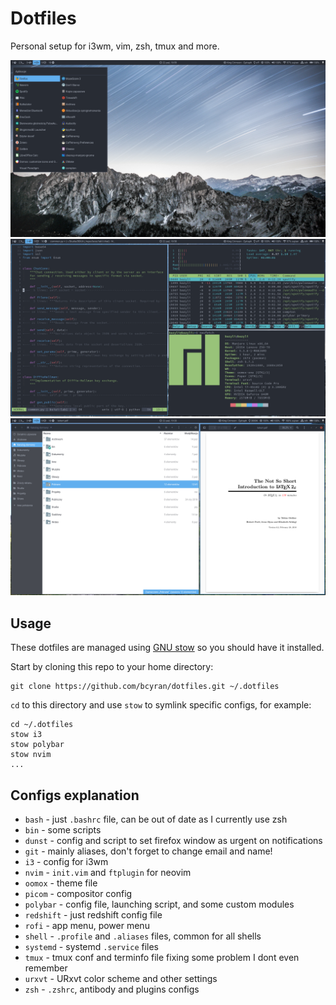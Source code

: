 # Dotfiles
Personal setup for i3wm, vim, zsh, tmux and more.

![Setup screenshot](screenshots/scrot-1.png)
![Setup screenshot](screenshots/scrot-2.png)
![Setup screenshot](screenshots/scrot-3.png)

## Usage
These dotfiles are managed using [GNU stow](https://alexpearce.me/2016/02/managing-dotfiles-with-stow/) so you should have it installed.

Start by cloning this repo to your home directory:

    git clone https://github.com/bcyran/dotfiles.git ~/.dotfiles

`cd` to this directory and use `stow` to symlink specific configs, for example:

    cd ~/.dotfiles
    stow i3
    stow polybar
    stow nvim
    ...

## Configs explanation
* `bash` - just `.bashrc` file, can be out of date as I currently use zsh
* `bin` - some scripts
* `dunst` - config and script to set firefox window as urgent on notifications
* `git` - mainly aliases, don't forget to change email and name!
* `i3` - config for i3wm
* `nvim` - `init.vim` and `ftplugin` for neovim
* `oomox` - theme file
* `picom` - compositor config
* `polybar` - config file, launching script, and some custom modules
* `redshift` - just redshift config file
* `rofi` - app menu, power menu
* `shell` - `.profile` and `.aliases` files, common for all shells
* `systemd` - systemd `.service` files
* `tmux` - tmux conf and terminfo file fixing some problem I dont even remember
* `urxvt` - URxvt color scheme and other settings
* `zsh` - `.zshrc`, antibody and plugins configs
